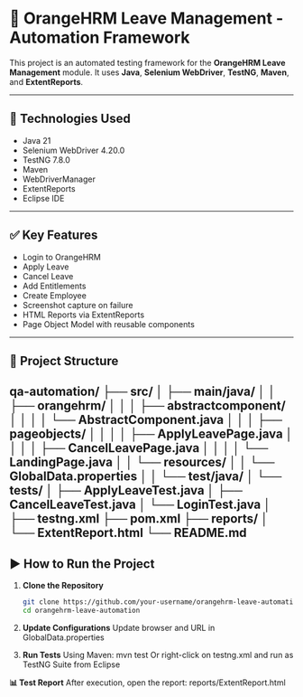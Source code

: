 # 🧪 OrangeHRM Leave Management - Automation Framework

This project is an automated testing framework for the **OrangeHRM Leave Management** module. It uses **Java**, **Selenium WebDriver**, **TestNG**, **Maven**, and **ExtentReports**.

---
## 🔧 Technologies Used

- Java 21
- Selenium WebDriver 4.20.0
- TestNG 7.8.0
- Maven
- WebDriverManager
- ExtentReports
- Eclipse IDE
---

## ✅ Key Features

- Login to OrangeHRM
- Apply Leave
- Cancel Leave
- Add Entitlements
- Create Employee
- Screenshot capture on failure
- HTML Reports via ExtentReports
- Page Object Model with reusable components
---

## 📁 Project Structure

qa-automation/
├── src/
│ ├── main/java/
│ │ ├── orangehrm/
│ │ │ ├── abstractcomponent/
│ │ │ │ └── AbstractComponent.java
│ │ │ ├── pageobjects/
│ │ │ │ ├── ApplyLeavePage.java
│ │ │ │ ├── CancelLeavePage.java
│ │ │ │ └── LandingPage.java
│ │ └── resources/
│ │ └── GlobalData.properties
│
│ └── test/java/
│ └── tests/
│ ├── ApplyLeaveTest.java
│ ├── CancelLeaveTest.java
│ └── LoginTest.java
│
├── testng.xml
├── pom.xml
├── reports/
│ └── ExtentReport.html
└── README.md
---

## ▶️ How to Run the Project

1. **Clone the Repository**
   ```bash
   git clone https://github.com/your-username/orangehrm-leave-automation.git
   cd orangehrm-leave-automation

2. **Update Configurations**
Update browser and URL in GlobalData.properties

3. **Run Tests**
Using Maven:
mvn test Or right-click on testng.xml and run as TestNG Suite from Eclipse

**📊 Test Report**
After execution, open the report:
reports/ExtentReport.html
